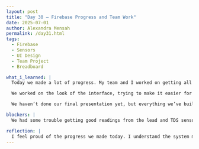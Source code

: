 ```yaml
---
layout: post
title: "Day 30 – Firebase Progress and Team Work"
date: 2025-07-01
author: Alexandra Mensah
permalink: /day31.html
tags:
  - Firebase
  - Sensors
  - UI Design
  - Team Project
  - Breadboard

what_i_learned: |
  Today we made a lot of progress. My team and I worked on getting all the sensors fully connected on the breadboard. We labeled the wires to make sure nothing gets mixed up. I also helped update the Firebase so it shows live sensor data clearly and cleanly.

  We worked on the look of the interface, trying to make it easier for anyone to read and understand. I also learned how to set privacy rules in Firebase so the data is more protected. We talked about why it's important to be careful with sensor data, because wrong numbers could confuse people or give false info about water safety.

  We haven’t done our final presentation yet, but everything we’ve built is now coming together. It feels good to see the system almost ready.

blockers: |
  We had some trouble getting good readings from the lead and TDS sensors. The numbers were off at first, and we had to go back and fix the calibration. Firebase also had some small connection issues at the start, but we figured it out.

reflection: |
  I feel proud of the progress we made today. I understand the system more and how everything connects. Working with my team helped me stay focused and get more done. Even though we had some issues, we fixed them together. I’m excited to see how it all works during our presentation.
---
```

